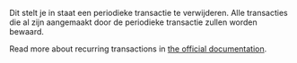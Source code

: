 Dit stelt je in staat een periodieke transactie te verwijderen. Alle transacties die al zijn aangemaakt door de periodieke transactie zullen worden bewaard.

Read more about recurring transactions in [the official documentation](https://docs.firefly-iii.org/advanced-concepts/recurring).